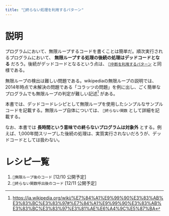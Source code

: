 ```yaml
---
title: "🔖終らない処理を利用するパターン"
---
```


# 説明

プログラムにおいて、無限ループするコードを書くことは簡単だ。順次実行されるプログラムにおいて、 **無限ループする処理の後続の処理はデッドコードとなる** だろう。後続がデッドコードとなるという点は、 [`🔖中断を利用するパターン`](./p_after) と同様である。

無限ループの検出は難しい問題である。wikipediaの無限ループの説明では、2014年時点で未解決の問題である「コラッツの問題」を例に出し、ごく簡単なプログラムでも無限ループの判定が難しい記述[^1] がある。

[^1]: https://ja.wikipedia.org/wiki/%E7%84%A1%E9%99%90%E3%83%AB%E3%83%BC%E3%83%97#%E7%84%A1%E9%99%90%E3%83%AB%E3%83%BC%E3%83%97%E3%81%AE%E6%A4%9C%E5%87%BA

本書では、デッドコードレシピとして無限ループを使用したシンプルなサンプルコードを記載する。無限ループ自体については、 `🔪終らない関数` として詳細を記載する。

なお、本書では **長時間という意味での終らないプログラムは対象外** とする。例えば、1,000年間スリープした後続の処理は、実質実行されないだろうが、デッドコードとしては扱わない。


# レシピ一覧

1. `🧪無限ループ後のコード` [12/10 公開予定]
1. `🧪終らない関数呼出後のコード` [12/11 公開予定]
